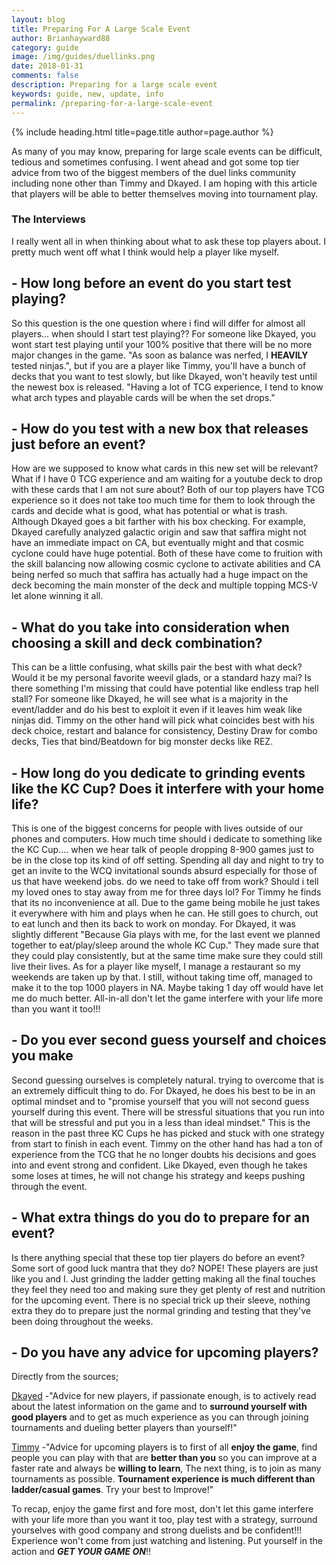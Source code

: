 ```yaml
---
layout: blog
title: Preparing For A Large Scale Event
author: Brianhayward88
category: guide
image: /img/guides/duellinks.png
date: 2018-01-31
comments: false
description: Preparing for a large scale event
keywords: guide, new, update, info
permalink: /preparing-for-a-large-scale-event
---
```


{% include heading.html title=page.title author=page.author %}


As many of you may know, preparing for large scale events can be difficult, tedious and sometimes confusing. I went ahead and got some top tier advice from two of the biggest members of the duel links community including none other than Timmy and Dkayed. I am hoping with this article that players will be able to better themselves moving into tournament play.



### The Interviews

I really went all in when thinking about what to ask these top players about. I pretty much went off what I think would help a player like myself. 

## - How long before an event do you start test playing?

So this question is the one question where i find will differ for almost all players... when should I start test playing?? For someone like Dkayed, you wont start test playing until your 100% positive that there will be no more major changes in the game. "As soon as balance was nerfed, I **HEAVILY** tested ninjas.", but if you are a player like Timmy, you'll have a bunch of decks that you want to test slowly, but like Dkayed, won't heavily test until the newest box is released. "Having a lot of TCG experience, I tend to know what arch types and playable cards will be when the set drops."

## - How do you test with a new box that releases just before an event?

How are we supposed to know what cards in this new set will be relevant? What if I have 0 TCG experience and am waiting for a youtube deck to drop with these cards that I am not sure about? Both of our top players have TCG experience so it does not take too much time for them to look through the cards and decide what is good, what has potential or what is trash.  Although Dkayed goes a bit farther with his box checking. For example, Dkayed carefully analyzed galactic origin and saw that saffira might not have an immediate impact on CA, but eventually might and that cosmic cyclone could have huge potential. Both of these have come to fruition with the skill balancing now allowing cosmic cyclone to activate abilities and CA being nerfed so much that saffira has actually had a huge impact on the deck becoming the main monster of the deck and multiple topping MCS-V let alone winning it all. 
 
 
 ## - What do you take into consideration when choosing a skill and deck combination?

This can be a little confusing, what skills pair the best with what deck? Would it be my personal favorite weevil glads, or a standard hazy mai? Is there something I'm missing that could have potential like endless trap hell stall? For someone like Dkayed, he will see what is a majority in the event/ladder and do his best to exploit it even if it leaves him weak like ninjas did. Timmy on the other hand will pick what coincides best with his deck choice, restart and balance for consistency, Destiny Draw for combo decks, Ties that bind/Beatdown for big monster decks like REZ.   
 
 
 ## - How long do you dedicate to grinding events like the KC Cup? Does it interfere with your home life?

This is one of the biggest concerns for people with lives outside of our phones and computers. How much time should i dedicate to something like the KC Cup.... when we hear talk of people dropping 8-900 games just to be in the close top its kind of off setting. Spending all day and night to try to get an invite to the WCQ invitational sounds absurd especially for those of us that have weekend jobs. do we need to take off from work? Should i tell my loved ones to stay away from me for three days lol? For Timmy he finds that its no inconvenience at all. Due to the game being mobile he just takes it everywhere with him and plays when he can. He still goes to church, out to eat lunch and then its back to work on monday. For Dkayed, it was slightly different "Because Gia plays with me, for the last event we planned together to eat/play/sleep around the whole KC Cup." They made sure that they could play consistently, but at the same time make sure they could still live their lives. As for a player like myself, I manage a restaurant so my weekends are taken up by that. I still, without taking time off, managed to make it to the top 1000 players in NA. Maybe taking 1 day off would have let me do much better. All-in-all don't let the game interfere with your life more than you want it too!!!
 
 
 ## - Do you ever second guess yourself and choices you make

Second guessing ourselves is completely natural. trying to overcome that is an extremely difficult thing to do. For Dkayed, he does his best to be in an optimal mindset and to "promise yourself that you will not second guess yourself during this event. There will be stressful situations that you run into that will be stressful and put you in a less than ideal mindset." This is the reason in the past three KC Cups he has picked and stuck with one strategy from start to finish in each event. Timmy on the other hand has had a ton of experience from the TCG that he no longer doubts his decisions and goes into and event strong and confident. Like Dkayed, even though he takes some loses at times, he will not change his strategy and keeps pushing through the event.

## - What extra things do you do to prepare for an event?

Is there anything special that these top tier players do before an event? Some sort of good luck mantra that they do? NOPE! These players are just like you and I. Just grinding the ladder getting making all the final touches they feel they need too and making sure they get plenty of rest and nutrition for the upcoming event. There is no special trick up their sleeve, nothing extra they do to prepare just the normal grinding and testing that they've been doing throughout the weeks.
 
 ## - Do you have any advice for upcoming players?

Directly from the sources;

[Dkayed](/authors/dkayed/) -"Advice for new players, if passionate enough, is to actively read about the latest information on the game and to **surround yourself with good players** and to get as much experience as you can through joining tournaments and dueling better players than yourself!"

[Timmy](/authors/timmymon) -"Advice for upcoming players is to first of all **enjoy the game**, find people you can play with that are **better than you** so you can improve at a faster rate and always be **willing to learn**, The next thing, is to join as many tournaments as possible. **Tournament experience is much different than ladder/casual games**. Try your best to Improve!"

To recap, enjoy the game first and fore most, don't let this game interfere with your life more than you want it too, play test with a strategy, surround yourselves with good company and strong duelists and be confident!!! Experience won't come from just watching and listening. Put yourself in the action and ***GET YOUR GAME ON***!!


